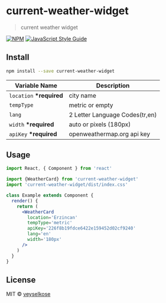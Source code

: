# current-weather-widget

> current weather widget

[![NPM](https://img.shields.io/npm/v/current-weather-widget.svg)](https://www.npmjs.com/package/current-weather-widget) [![JavaScript Style Guide](https://img.shields.io/badge/code_style-standard-brightgreen.svg)](https://standardjs.com)

## Install

```bash
npm install --save current-weather-widget
```

| Variable Name             | Description                    |
| ------------------------- | ------------------------------ |
| `location` **\*required** | city name                      |
| `tempType`                | metric or empty                |
| `lang`                    | 2 Letter Language Codes(tr,en) |
| `width` **\*required**    | auto or pixels (180px)         |
| `apiKey` **\*required**   | openweathermap.org api key     |

## Usage

```jsx
import React, { Component } from 'react'

import {WeatherCard} from 'current-weather-widget'
import 'current-weather-widget/dist/index.css'

class Example extends Component {
  render() {
    return (
      <WeatherCard
        location='Erzincan'
        tempType='metric'
        apiKey='226f8b19fdce6422e159452d02cf9240'
        lang='en'
        width='180px'
      />
    )
  }
}
```

## License

MIT © [veyselkose](https://github.com/veyselkose)
